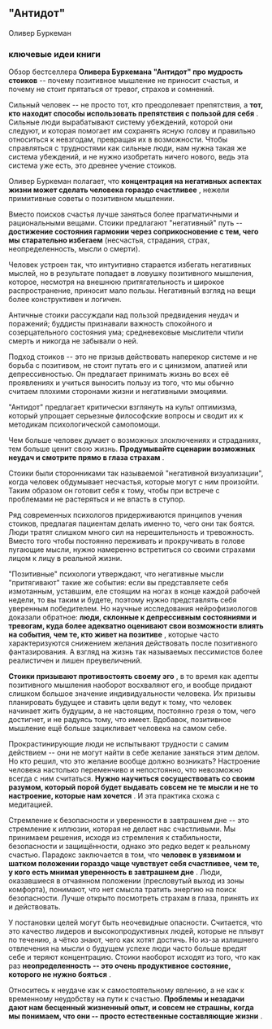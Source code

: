 ## "Антидот"

Оливер Буркеман

### ключевые идеи книги

Обзор бестселлера **Оливера Буркемана "Антидот" про мудрость стоиков** -- почему позитивное мышление не приносит счастья, и почему не стоит прятаться от тревог, страхов и сомнений.

Сильный человек -- не просто тот, кто преодолевает препятствия, а  **тот, кто находит способы использовать препятствия с пользой для себя** . Cильные люди вырабатывают систему убеждений, которой они следуют, и которая помогает им сохранять ясную голову и правильно относиться к невзгодам, превращая их в возможности. Чтобы справляться с трудностями как сильные люди, нам нужна такая же система убеждений, и не нужно изобретать ничего нового, ведь эта система уже есть, это древнее учение стоиков.

Оливер Буркеман полагает, что  **концентрация на негативных аспектах жизни может сделать человека гораздо счастливее** , нежели примитивные советы о позитивном мышлении.

Вместо поисков счастья лучше заняться более прагматичными и рациональными вещами. Стоики предлагают "негативный" путь -- **достижение состояния гармонии через соприкосновение с тем, чего мы старательно избегаем** (несчастья, страдания, страх, неопределенность, мысли о смерти).

Человек устроен так, что интуитивно старается избегать негативных мыслей, но в результате попадает в ловушку позитивного мышления, которое, несмотря на внешнюю притягательность и широкое распространение, приносит мало пользы. Негативный взгляд на вещи более конструктивен и логичен.

Античные стоики рассуждали над пользой предвидения неудач и поражений; буддисты признавали важность спокойного и созерцательного состояния ума; средневековые мыслители чтили смерть и никогда не забывали о ней.

Подход стоиков -- это не призыв действовать наперекор системе и не борьба с позитивом, не стоит путать его и с цинизмом, апатией или депрессивностью. Он предлагает принимать жизнь во всех её проявлениях и учиться выносить пользу из того, что мы обычно считаем плохими сторонами жизни и негативными эмоциями.

"Антидот" предлагает критически взглянуть на культ оптимизма, который упрощает серьезные философские вопросы и сводит их к методикам психологической самопомощи.

Чем больше человек думает о возможных злоключениях и страданиях, тем больше ценит свою жизнь.  **Продумывайте сценарии возможных неудач и смотрите прямо в глаза страхам** .

Стоики были сторонниками так называемой "негативной визуализации", когда человек обдумывает несчастья, которые могут с ним произойти. Таким образом он готовит себя к тому, чтобы при встрече с проблемами не растеряться и не впасть в ступор.

Ряд современных психологов придерживаются принципов учения стоиков, предлагая пациентам делать именно то, чего они так боятся. Люди тратят слишком много сил на нерешительность и тревожность. Вместо того чтобы постоянно переживать и прокручивать в голове пугающие мысли, нужно намеренно встретиться со своими страхами лицом к лицу в реальной жизни.

"Позитивные" психологи утверждают, что негативные мысли "притягивают" такие же события: если вы представляете себя измотанным, уставшим, еле стоящим на ногах в конце каждой рабочей недели, то вы таким и будете, поэтому нужно представлять себя уверенным победителем. Но научные исследования нейрофизиологов доказали обратное:  **люди, склонные к депрессивным состояниями и тревогам, куда более адекватно оценивают свои возможности влиять на события, чем те, кто живет на позитиве** , которые часто характеризуются снижением желания действовать после позитивного фантазирования. А взгляд на жизнь так называемых пессимистов более реалистичен и лишен преувеличений.

**Стоики призывают противостоять своему эго** , в то время как адепты позитивного мышления наоборот восхваляют его, и вообще придают слишком большое значение индивидуальности человека. Их призывы планировать будущее и ставить цели ведут к тому, что человек начинает жить будущим, а не настоящим, постоянно грезя о том, чего достигнет, и не радуясь тому, что имеет. Вдобавок, позитивное мышление ещё больше зацикливает человека на самом себе.

Прокрастинирующие люди не испытывают трудности с самим действием -- они не могут найти в себе желание заняться этим делом. Но кто решил, что это желание вообще должно возникать? Настроение человека настолько переменчиво и непостоянно, что невозможно всегда с ним считаться.  **Нужно научиться сосуществовать со своим разумом, который порой будет выдавать совсем не те мысли и не то настроение, которые нам хочется** . И эта практика схожа с медитацией.

Стремление к безопасности и уверенности в завтрашнем дне -- это стремление к иллюзии, которая не делает нас счастливыми. Мы принимаем решения, исходя из стремления к стабильности, безопасности и защищённости, однако это редко ведет к реальному счастью.
Парадокс заключается в том, что  **человек в уязвимом и шатком положении гораздо чаще чувствует себя счастливее, чем те, у кого есть мнимая уверенность в завтрашнем дне** . Люди, оказавшиеся в отчаянном положении (пресловутый выход из зоны комфорта), понимают, что нет смысла тратить энергию на поиск безопасности. Лучше открыто посмотреть страхам в глаза, принять их и действовать.

У постановки целей могут быть неочевидные опасности. Считается, что это качество лидеров и высокопродуктивных людей, которые не плывут по течению, а чётко знают, чего как хотят достичь. Но из-за излишнего отвлечения на мысли о будущем успехе люди часто больше вредят себе и теряют концентрацию. Стоики наоборот исходят из того, что как раз  **неопределенность -- это очень продуктивное состояние, которого не нужно бояться** .

Относитесь к неудаче как к самостоятельному явлению, а не как к временному неудобству на пути к счастью.  **Проблемы и незадачи дают нам бесценный жизненный опыт, и совсем не страшны, когда мы понимаем, что они -- просто естественные составляющие жизни** .
